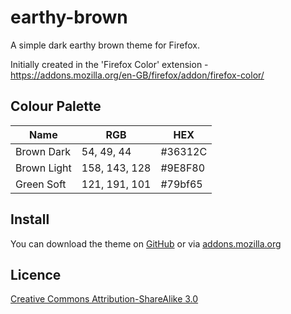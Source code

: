 # earthy-brown
A simple dark earthy brown theme for Firefox.

Initially created in the 'Firefox Color' extension - https://addons.mozilla.org/en-GB/firefox/addon/firefox-color/

## Colour Palette
| Name | RGB | HEX |
|-|-|-|
Brown Dark | 54, 49, 44 | #36312C
Brown Light | 158, 143, 128 | #9E8F80
Green Soft | 121, 191, 101 | #79bf65  

## Install
You can download the theme on [GitHub](https://github.com/ketchupmonki/earthy-brown/releases) or via [addons.mozilla.org](https://addons.mozilla.org/en-GB/firefox/addon/earthy-brown/)

## Licence
[Creative Commons Attribution-ShareAlike 3.0](https://creativecommons.org/licenses/by-sa/3.0/)
